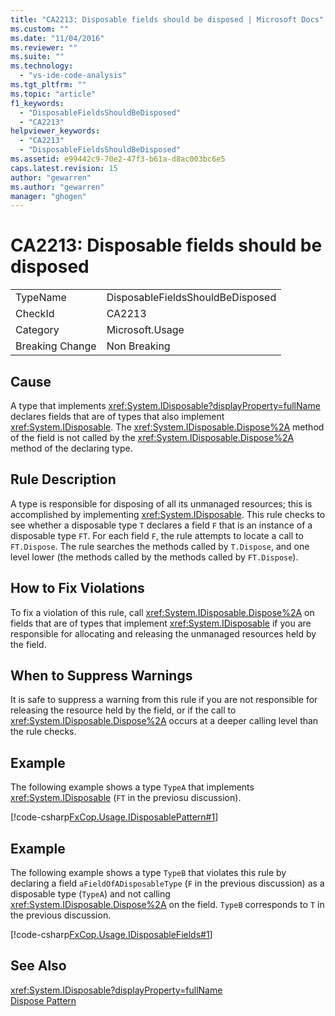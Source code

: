 ```yaml
---
title: "CA2213: Disposable fields should be disposed | Microsoft Docs"
ms.custom: ""
ms.date: "11/04/2016"
ms.reviewer: ""
ms.suite: ""
ms.technology: 
  - "vs-ide-code-analysis"
ms.tgt_pltfrm: ""
ms.topic: "article"
f1_keywords: 
  - "DisposableFieldsShouldBeDisposed"
  - "CA2213"
helpviewer_keywords: 
  - "CA2213"
  - "DisposableFieldsShouldBeDisposed"
ms.assetid: e99442c9-70e2-47f3-b61a-d8ac003bc6e5
caps.latest.revision: 15
author: "gewarren"
ms.author: "gewarren"
manager: "ghogen"
---
```

# CA2213: Disposable fields should be disposed
|||  
|-|-|  
|TypeName|DisposableFieldsShouldBeDisposed|  
|CheckId|CA2213|  
|Category|Microsoft.Usage|  
|Breaking Change|Non Breaking|  
  
## Cause  
 A type that implements <xref:System.IDisposable?displayProperty=fullName> declares fields that are of types that also implement <xref:System.IDisposable>. The <xref:System.IDisposable.Dispose%2A> method of the field is not called by the <xref:System.IDisposable.Dispose%2A> method of the declaring type.  
  
## Rule Description  
 A type is responsible for disposing of all its unmanaged resources; this is accomplished by implementing <xref:System.IDisposable>. This rule checks to see whether a disposable type `T` declares a field `F` that is an instance of a disposable type `FT`. For each field `F`, the rule attempts to locate a call to `FT.Dispose`. The rule searches the methods called by `T.Dispose`, and one level lower (the methods called by the methods called by `FT.Dispose`).  
  
## How to Fix Violations  
 To fix a violation of this rule, call <xref:System.IDisposable.Dispose%2A> on fields that are of types that implement <xref:System.IDisposable> if you are responsible for allocating and releasing the unmanaged resources held by the field.  
  
## When to Suppress Warnings  
 It is safe to suppress a warning from this rule if you are not responsible for releasing the resource held by the field, or if the call to <xref:System.IDisposable.Dispose%2A> occurs at a deeper calling level than the rule checks.  
  
## Example  
 The following example shows a type `TypeA` that implements <xref:System.IDisposable> (`FT` in the previosu discussion).  
  
 [!code-csharp[FxCop.Usage.IDisposablePattern#1](../code-quality/codesnippet/CSharp/ca2213-disposable-fields-should-be-disposed_1.cs)]  
  
## Example  
 The following example shows a type `TypeB` that violates this rule by declaring a field `aFieldOfADisposableType` (`F` in the previous discussion) as a disposable type (`TypeA`) and not calling <xref:System.IDisposable.Dispose%2A> on the field. `TypeB` corresponds to `T` in the previous discussion.  
  
 [!code-csharp[FxCop.Usage.IDisposableFields#1](../code-quality/codesnippet/CSharp/ca2213-disposable-fields-should-be-disposed_2.cs)]  
  
## See Also  
 <xref:System.IDisposable?displayProperty=fullName>   
 [Dispose Pattern](/dotnet/standard/design-guidelines/dispose-pattern)